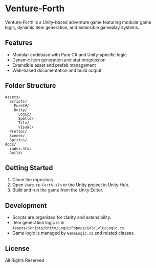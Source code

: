 # Venture-Forth

Venture-Forth is a Unity-based adventure game featuring modular game logic, dynamic item generation, and extensible gameplay systems.

## Features

- Modular codebase with Pure C# and Unity-specific logic
- Dynamic item generation and stat progression
- Extensible asset and prefab management
- Web-based documentation and build output

## Folder Structure

```
Assets/
  Scripts/
    PureC#/
    Unity/
      Logic/
      Spells/
      Tile/
      Visual/
  Prefabs/
  Scenes/
  Sprites/
docs/
  index.html
  Build/
```

## Getting Started

1. Clone the repository.
2. Open `Venture-Forth.sln` or the Unity project in Unity Hub.
3. Build and run the game from the Unity Editor.

## Development

- Scripts are organized for clarity and extensibility.
- Item generation logic is in `Assets/Scripts/Unity/Logic/Popups/GoldLvlUpLogic.cs`.
- Game logic is managed by `GameLogic.cs` and related classes.

## License

All Rights Reserved
